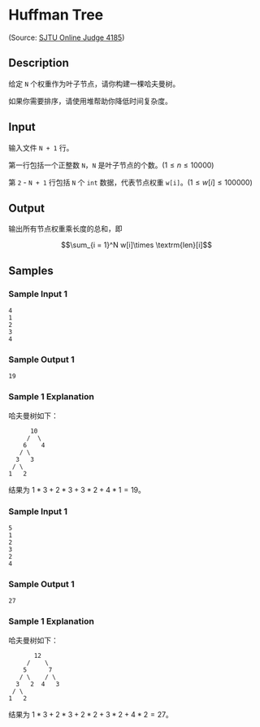 # Huffman Tree

(Source: [SJTU Online Judge 4185](https://acm.sjtu.edu.cn/OnlineJudge/problem/4185))

## Description
给定 `N` 个权重作为叶子节点，请你构建一棵哈夫曼树。

如果你需要排序，请使用堆帮助你降低时间复杂度。

## Input
输入文件 `N + 1` 行。

第一行包括一个正整数 `N`，`N` 是叶子节点的个数。($1 \leq n \leq 10000$)

第 `2` - `N + 1` 行包括 `N` 个 `int` 数据，代表节点权重 `w[i]`。($1 \leq w[i] \leq 100000$)

## Output
输出所有节点权重乘长度的总和，即

$$\sum_{i = 1}^N w[i]\times \textrm{len}[i]$$

## Samples
### Sample Input 1
```
4
1
2
3
4
```

### Sample Output 1
```
19
```

### Sample 1 Explanation
哈夫曼树如下：

```
      10
     /  \
    6    4
   / \
  3   3  
 / \    
1   2
```

结果为 $1 * 3 + 2 * 3 + 3 * 2 + 4 * 1 = 19$。

### Sample Input 1
```
5
1
2
3
2
4
```

### Sample Output 1
```
27
```

### Sample 1 Explanation
哈夫曼树如下：

```
       12
     /    \
    5      7  
   / \    / \
  3   2  4   3
 / \   
1   2
```

结果为 $1 * 3 + 2 * 3 + 2 * 2 + 3 * 2 + 4 * 2 = 27$。